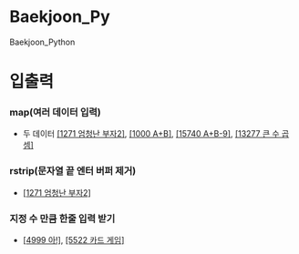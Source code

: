 # Baekjoon_Py
Baekjoon_Python

# 입출력
### map(여러 데이터 입력)
- 두 데이터 [[1271 엄청난 부자2]](https://github.com/jsk890/Baekjoon_Py/blob/main/Bronze/1271.py),
[[1000 A+B]](https://github.com/jsk890/Baekjoon_Py/blob/main/Bronze/1000.py),
[[15740 A+B-9]](https://github.com/jsk890/Baekjoon_Py/blob/main/Bronze/15740.py),
[[13277 큰 수 곱셈]](https://github.com/jsk890/Baekjoon_Py/blob/main/Bronze/13277.py)

### rstrip(문자열 끝 엔터 버퍼 제거)
- [[1271 엄청난 부자2]](https://github.com/jsk890/Baekjoon_Py/blob/main/Bronze/1271.py)

### 지정 수 만큼 한줄 입력 받기
- [[4999 아!]](https://github.com/jsk890/Baekjoon_Py/blob/main/Bronze/4999.py),
[[5522 카드 게임]](https://github.com/jsk890/Baekjoon_Py/blob/main/Bronze/5522.py)
